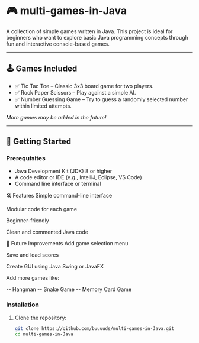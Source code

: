 # 🎮 multi-games-in-Java

A collection of simple games written in Java. This project is ideal for beginners who want to explore basic Java programming concepts through fun and interactive console-based games.

---

## 🕹️ Games Included

- ✅ Tic Tac Toe – Classic 3x3 board game for two players.
- ✅ Rock Paper Scissors – Play against a simple AI.
- ✅ Number Guessing Game – Try to guess a randomly selected number within limited attempts.

*More games may be added in the future!*

---

## 🚀 Getting Started

### Prerequisites

- Java Development Kit (JDK) 8 or higher
- A code editor or IDE (e.g., IntelliJ, Eclipse, VS Code)
- Command line interface or terminal

🛠 Features
Simple command-line interface

Modular code for each game

Beginner-friendly

Clean and commented Java code

📌 Future Improvements
Add game selection menu

Save and load scores

Create GUI using Java Swing or JavaFX

Add more games like:

-- Hangman
-- Snake Game
-- Memory Card Game


### Installation

1. Clone the repository:
   ```bash
   git clone https://github.com/buuuuds/multi-games-in-Java.git
   cd multi-games-in-Java
